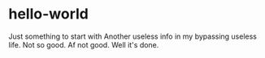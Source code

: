 # hello-world
Just something to start with
Another useless info in my bypassing useless life.
Not so good. Af not good.
Well it's done.
